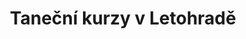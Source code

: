 ---
layout: "pages/home.njk"

title: 'Taneční kurzy v Letohradě'
description: 'Taneční studio Ká v Letohradě nabízí kurzy pro děti, mládež i dospělé. Naučte se tančit latinu, orientální tance, pole dance i společenské tance.'
permalink: '/'

eleventyNavigation:
  key: Domů
  order: 100


hero:
  topper: Taneční studio Ká
  heading: Taneční kurzy, které vás chytnou za srdce

  subheading: Tanec srdcem, růst s vášní!
  text: Od základních lekcí společenského tance po moderní styly jako solo latin, pole dance nebo orient. Učíme srdcem a s úsměvem – přijďte si zatančit!

  cta:
    - text: Rezervace
      url: https://tanecni-studio-ka-z-s.reservio.com/
      target: _blank

    - text: Nabídka kurzů
      url: "#kurzy"
      target: _self

  imageUrl: /assets/images/hero/hero-image.jpg
  imageAlt: Instruktoři tanečního studia Ká


courses:
  topper: Naše kurzy
  heading: Nabízíme kurzy tance pro děti, mládež i dospělé

  items:
    - url: /tanecni-kurzy/spolecensky-tanec-zakladni

      title: Společenský tanec
      subtitle: základní kurz

      location: velký sál

      imageUrl: /assets/images/courses/spolecensky_tanec_zakladni.png
      imageAlt: Mladý pár na kurzu společenského tance

    - url: /tanecni-kurzy/spolecensky-tanec-pokracovaci

      title: Společenský tanec
      subtitle: pokračovací kurz

      location: velký sál

      imageUrl: /assets/images/courses/spolecensky_tanec_pokracovaci.jpg
      imageAlt: Instruktoři tanečního studia Ká na pokračovacím kurzu společenského tance

    - url: /tanecni-kurzy/spolecensky-tanec-pary

      title: Společenský tanec
      subtitle: individuální hodiny pro páry

      location: taneční studio

      imageUrl: /assets/images/courses/spolecensky_tanec_pary.jpg
      imageAlt: Instruktoři tanečního studia Ká na kurzu společenského tance pro páry

    - url: /tanecni-kurzy/spolecensky-tanec-sportovni

      title: Společenský tanec
      subtitle: sportovní kurz pro mládež

      location: taneční studio

      imageUrl: /assets/images/courses/spolecensky_tanec_mladez.png
      imageAlt: Mladý pár na kurzu společenského tance

    - url: /tanecni-kurzy/solo-latin-dance

      title: Solo latin dance

      location: taneční studio

      imageUrl: /assets/images/courses/solo_latino_dance.png
      imageAlt: Probíhající lekce solo latin dance

    - url: /tanecni-kurzy/orientalni-tance

      title: Orientální tance

      location: taneční studio

      imageUrl: /assets/images/courses/oriental_dance.png
      imageAlt: Instruktorky tanečního studia Ká na soutěži orientálního tance

    - url: /tanecni-kurzy/pole-dance

      title: Pole dance

      location: taneční studio

      imageUrl: /assets/images/courses/pole_dance.png
      imageAlt: Instruktorky tanečního studia Ká - pole dance


about:
  topper: O nás
  heading: Tančíme společně s&nbsp;vámi už od roku 1995

  text: Taneční studio Ká vzniklo v roce 1995 jako místo, kde se setkávají lidé se společnou vášní pro hudbu, pohyb a tanec. Dnes nabízí kurzy pro všechny věkové kategorie, od dětí po seniory. Od roku 2002 sídlíme ve vlastním tanečním sále v budově ZŠ Komenského v Letohradě, který je vybaven zrcadlovou stěnou, šatnami i vlastním zázemím. Přijďte si zatančit v přátelské atmosféře a s profesionálním vedením.

  items:
    - iconUrl: /assets/svgs/about-us/hourglass.svg
      iconAlt: Ikona přesípacích hodin
      title: Fungujeme již od&nbsp;roku 1995

    - iconUrl: /assets/svgs/about-us/poeple.svg
      iconAlt: Ikona lidí
      title: Zkušení a nadšení lektoři

    - iconUrl: /assets/svgs/about-us/layers.svg
      iconAlt: Ikona vrstev
      title: Široká nabídka tanečních stylů

  cta: Více o nás
  ctaUrl: /o-nas

  imageUrl: /assets/images/about-us/about-us.jpg
  imageAlt: Instruktoři tanečního studia Ká


gallery:
  topper: Fotogalerie
  heading: Fotogalerie z našich tanečních kurzů


blog:
  topper: Blog
  heading: Články z našeho studia
  text: V našem blogu najdete novinky z tanečního studia, pozvánky na akce, tipy k tanci i pohledu do zákulisí našich kurzů. Sledujte, co se u nás děje, a nechte se inspirovat.

  noPosts: Zatím tu nic není
  postCta: Číst dál

  cta: Zobrazit vše
  ctaUrl: /blog
---